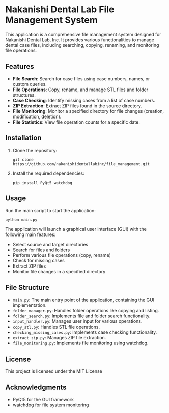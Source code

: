 # Nakanishi Dental Lab File Management System

This application is a comprehensive file management system designed for Nakanishi Dental Lab, Inc. It provides various functionalities to manage dental case files, including searching, copying, renaming, and monitoring file operations.

## Features

- **File Search**: Search for case files using case numbers, names, or custom queries.
- **File Operations**: Copy, rename, and manage STL files and folder structures.
- **Case Checking**: Identify missing cases from a list of case numbers.
- **ZIP Extraction**: Extract ZIP files found in the source directory.
- **File Monitoring**: Monitor a specified directory for file changes (creation, modification, deletion).
- **File Statistics**: View file operation counts for a specific date.

## Installation

1. Clone the repository:
   ```
   git clone https://github.com/nakanishidentallabinc/file_management.git
   ```

2. Install the required dependencies:
   ```
   pip install PyQt5 watchdog
   ```

## Usage

Run the main script to start the application:

```
python main.py
```

The application will launch a graphical user interface (GUI) with the following main features:

- Select source and target directories
- Search for files and folders
- Perform various file operations (copy, rename)
- Check for missing cases
- Extract ZIP files
- Monitor file changes in a specified directory

## File Structure

- `main.py`: The main entry point of the application, containing the GUI implementation.
- `folder_manager.py`: Handles folder operations like copying and listing.
- `folder_search.py`: Implements file and folder search functionality.
- `input_handler.py`: Manages user input for various operations.
- `copy_stl.py`: Handles STL file operations.
- `checking_missing_cases.py`: Implements case checking functionality.
- `extract_zip.py`: Manages ZIP file extraction.
- `file_monitoring.py`: Implements file monitoring using watchdog.


## License

This project is licensed under the MIT License

## Acknowledgments

- PyQt5 for the GUI framework
- watchdog for file system monitoring


